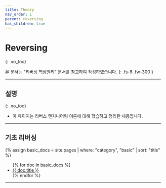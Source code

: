 ```yaml
---
title: Theory
nav_order: 1
parent: reversing
has_children: true
---
```


# Reversing
{: .no_toc}

본 문서는 "리버싱 핵심원리" 문서를 참고하여 작성하였습니다.
{: .fs-6 .fw-300 }

---

## 설명
{: .no_toc}

- 이 페이지는 리버스 엔지니어링 이론에 대해 학습하고 정리한 내용입니다. 

---

## 기초 리버싱
{% assign basic_docs = site.pages | where: "category", "basic" | sort: "title" %}
<ul>
  {% for doc in basic_docs %}
    <li><a href="{{ doc.url }}">{{ doc.title }}</a></li>
  {% endfor %}
</ul>

---